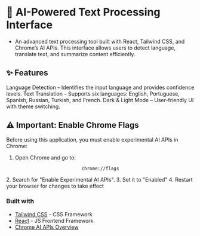 # 🚀 AI-Powered Text Processing Interface

- An advanced text processing tool built with React, Tailwind CSS, and Chrome’s AI APIs. This interface allows users to detect language, translate text, and summarize content efficiently.

## ✨ Features

Language Detection – Identifies the input language and provides confidence levels.
Text Translation – Supports six languages: English, Portuguese, Spanish, Russian, Turkish, and French.
Dark & Light Mode – User-friendly UI with theme switching.

## ⚠️ Important: Enable Chrome Flags
Before using this application, you must enable experimental AI APIs in Chrome:

1. Open Chrome and go to:
<p align="center">
  <code>chrome://flags</code>
</p>
2. Search for "Enable Experimental AI APIs".
3. Set it to "Enabled"
4. Restart your browser for changes to take effect

### Built with

- [Tailwind CSS](https://tailwindcss.com) - CSS Framework
- [React](https://reactjs.org/) - JS Frontend Framework
- [Chrome AI APIs Overview](https://developer.chrome.com/docs/ai/)